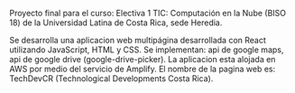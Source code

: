 Proyecto final para el curso: Electiva 1 TIC: Computación en la Nube (BISO 18) de la Universidad Latina de Costa Rica, sede Heredia.

Se desarrolla una aplicacion web multipágina desarrollada con React utilizando JavaScript, HTML y CSS. Se implementan: api de google maps, api de google drive (google-drive-picker). La aplicacion esta alojada en AWS por medio del servicio de Amplify. El nombre de la pagina web es: TechDevCR (Technological Developments Costa Rica).
